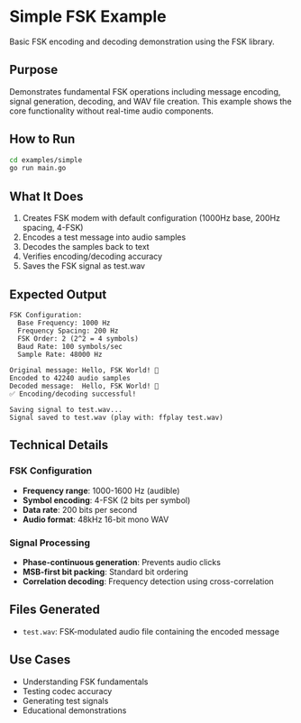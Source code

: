 # Simple FSK Example

Basic FSK encoding and decoding demonstration using the FSK library.

## Purpose

Demonstrates fundamental FSK operations including message encoding, signal generation, decoding, and WAV file creation. This example shows the core functionality without real-time audio components.

## How to Run

```bash
cd examples/simple
go run main.go
```

## What It Does

1. Creates FSK modem with default configuration (1000Hz base, 200Hz spacing, 4-FSK)
2. Encodes a test message into audio samples
3. Decodes the samples back to text
4. Verifies encoding/decoding accuracy
5. Saves the FSK signal as test.wav

## Expected Output

```
FSK Configuration:
  Base Frequency: 1000 Hz
  Frequency Spacing: 200 Hz
  FSK Order: 2 (2^2 = 4 symbols)
  Baud Rate: 100 symbols/sec
  Sample Rate: 48000 Hz

Original message: Hello, FSK World! 🎵
Encoded to 42240 audio samples
Decoded message:  Hello, FSK World! 🎵
✅ Encoding/decoding successful!

Saving signal to test.wav...
Signal saved to test.wav (play with: ffplay test.wav)
```

## Technical Details

### FSK Configuration
- **Frequency range**: 1000-1600 Hz (audible)
- **Symbol encoding**: 4-FSK (2 bits per symbol)
- **Data rate**: 200 bits per second
- **Audio format**: 48kHz 16-bit mono WAV

### Signal Processing
- **Phase-continuous generation**: Prevents audio clicks
- **MSB-first bit packing**: Standard bit ordering
- **Correlation decoding**: Frequency detection using cross-correlation

## Files Generated

- `test.wav`: FSK-modulated audio file containing the encoded message

## Use Cases

- Understanding FSK fundamentals
- Testing codec accuracy
- Generating test signals
- Educational demonstrations